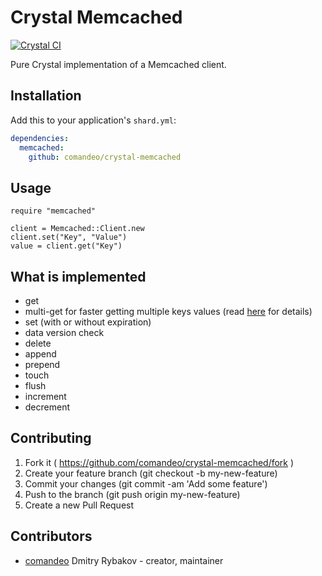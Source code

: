 # Crystal Memcached

[![Crystal CI](https://github.com/comandeo/crystal-memcached/actions/workflows/crystal.yml/badge.svg)](https://github.com/comandeo/crystal-memcached/actions/workflows/crystal.yml)

Pure Crystal implementation of a Memcached client.

## Installation

Add this to your application's `shard.yml`:

```yaml
dependencies:
  memcached:
    github: comandeo/crystal-memcached
```

## Usage

```crystal
require "memcached"

client = Memcached::Client.new
client.set("Key", "Value")
value = client.get("Key")
```

## What is implemented

* get
* multi-get for faster getting multiple keys values (read [here](https://code.google.com/p/memcached/wiki/BinaryProtocolRevamped#Get,_Get_Quietly,_Get_Key,_Get_Key_Quietly) for details)
* set (with or without expiration)
* data version check
* delete
* append
* prepend
* touch
* flush
* increment
* decrement

## Contributing

1. Fork it ( https://github.com/comandeo/crystal-memcached/fork )
2. Create your feature branch (git checkout -b my-new-feature)
3. Commit your changes (git commit -am 'Add some feature')
4. Push to the branch (git push origin my-new-feature)
5. Create a new Pull Request

## Contributors

- [comandeo](https://github.com/comandeo) Dmitry Rybakov - creator, maintainer
